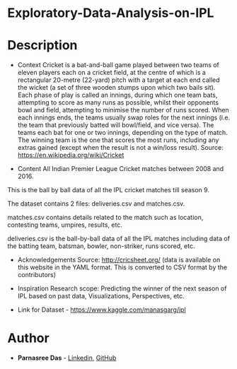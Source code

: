 # Exploratory-Data-Analysis-on-IPL

# Description
* Context
Cricket is a bat-and-ball game played between two teams of eleven players each on a cricket field, at the centre of which is a rectangular 20-metre (22-yard) pitch with a target at each end called the wicket (a set of three wooden stumps upon which two bails sit). Each phase of play is called an innings, during which one team bats, attempting to score as many runs as possible, whilst their opponents bowl and field, attempting to minimise the number of runs scored. When each innings ends, the teams usually swap roles for the next innings (i.e. the team that previously batted will bowl/field, and vice versa). The teams each bat for one or two innings, depending on the type of match. The winning team is the one that scores the most runs, including any extras gained (except when the result is not a win/loss result). Source: https://en.wikipedia.org/wiki/Cricket

* Content
All Indian Premier League Cricket matches between 2008 and 2016.

This is the ball by ball data of all the IPL cricket matches till season 9.

The dataset contains 2 files: deliveries.csv and matches.csv.

matches.csv contains details related to the match such as location, contesting teams, umpires, results, etc.

deliveries.csv is the ball-by-ball data of all the IPL matches including data of the batting team, batsman, bowler, non-striker, runs scored, etc.

* Acknowledgements
Source: http://cricsheet.org/ (data is available on this website in the YAML format. This is converted to CSV format by the contributors)

* Inspiration
Research scope: Predicting the winner of the next season of IPL based on past data, Visualizations, Perspectives, etc.

* Link for Dataset - https://www.kaggle.com/manasgarg/ipl


# Author

* **Parnasree Das** - [Linkedin](https://www.linkedin.com/in/parnasree-das-6b0231196/), [GitHub](https://github.com/Puja2481)  

